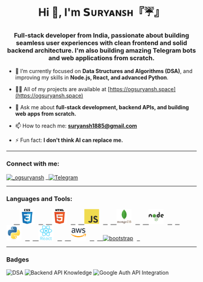 <h1 align="center">Hi 👋, I'm 𝗦ᴜʀʏᴀɴꜱʜ『☔️』</h1>
<h3 align="center">Full-stack developer from India, passionate about building seamless user experiences with clean frontend and solid backend architecture. I'm also building amazing Telegram bots and web applications from scratch.</h3>

- 🌱 I’m currently focused on **Data Structures and Algorithms (DSA)**, and improving my skills in **Node.js, React, and advanced Python**.

- 👨‍💻 All of my projects are available at [https://ogsuryansh.space](https://ogsuryansh.space)

- 💬 Ask me about **full-stack development, backend APIs, and building web apps from scratch.**

- 📫 How to reach me: **suryansh1885@gmail.com**

- ⚡ Fun fact: **I don't think AI can replace me.**

---

<h3 align="left">Connect with me:</h3>
<p align="left">
<a href="https://instagram.com/_ogsuryansh" target="blank"><img align="center" src="https://raw.githubusercontent.com/rahuldkjain/github-profile-readme-generator/master/src/images/icons/Social/instagram.svg" alt="_ogsuryansh" height="30" width="40" /></a>
<a href="https://t.me/og_suryansh" target="_blank">
  <img align="center" src="https://img.icons8.com/color/48/telegram-app--v1.png" alt="Telegram" height="30" width="30"/>
</a>
</p>

---

<h3 align="left">Languages and Tools:</h3>
<p align="left">
  
  <a href="https://www.w3schools.com/css/" target="_blank" rel="noreferrer">
    <img src="https://raw.githubusercontent.com/devicons/devicon/master/icons/css3/css3-original-wordmark.svg" alt="css3" width="40" height="40" style="margin-right: 10px;"/>
  </a>
  <a href="https://www.w3.org/html/" target="_blank" rel="noreferrer">
    <img src="https://raw.githubusercontent.com/devicons/devicon/master/icons/html5/html5-original-wordmark.svg" alt="html5" width="40" height="40" style="margin-right: 10px;"/>
  </a>
  <a href="https://developer.mozilla.org/en-US/docs/Web/JavaScript" target="_blank" rel="noreferrer">
    <img src="https://raw.githubusercontent.com/devicons/devicon/master/icons/javascript/javascript-original.svg" alt="javascript" width="40" height="40" style="margin-right: 10px;"/>
  </a>
  <a href="https://www.mongodb.com/" target="_blank" rel="noreferrer">
    <img src="https://raw.githubusercontent.com/devicons/devicon/master/icons/mongodb/mongodb-original-wordmark.svg" alt="mongodb" width="40" height="40" style="margin-right: 10px;"/>
  </a>
  <a href="https://nodejs.org" target="_blank" rel="noreferrer">
    <img src="https://raw.githubusercontent.com/devicons/devicon/master/icons/nodejs/nodejs-original-wordmark.svg" alt="nodejs" width="40" height="40" style="margin-right: 10px;"/>
  </a>
  <a href="https://www.python.org" target="_blank" rel="noreferrer">
    <img src="https://raw.githubusercontent.com/devicons/devicon/master/icons/python/python-original.svg" alt="python" width="40" height="40" style="margin-right: 10px;"/>
  </a>
  <a href="https://reactjs.org/" target="_blank" rel="noreferrer">
    <img src="https://raw.githubusercontent.com/devicons/devicon/master/icons/react/react-original-wordmark.svg" alt="react" width="40" height="40" style="margin-right: 10px;"/>
  </a>
  <a href="https://aws.amazon.com" target="_blank" rel="noreferrer">
    <img src="https://raw.githubusercontent.com/devicons/devicon/master/icons/amazonwebservices/amazonwebservices-original-wordmark.svg" alt="aws" width="40" height="40" style="margin-right: 10px;"/>
  </a>
  <a href="https://getbootstrap.com" target="_blank" rel="noreferrer">
    <img src="https://img.icons8.com/color/48/bootstrap.png" alt="bootstrap" width="40" height="40" style="margin-right: 10px;"/>
  </a>
</p>

---

### Badges

<p align="left">
<img src="https://img.shields.io/badge/DSA-Data%20Structures-green?style=flat&logo=dsa" alt="DSA" />
<img src="https://img.shields.io/badge/Backend%20API-Good%20Knowledge-blue?style=flat&logo=api" alt="Backend API Knowledge" />
<img src="https://img.shields.io/badge/Google%20Auth%20API%20Integration-Experienced-red?style=flat&logo=google" alt="Google Auth API Integration" />
</p>
